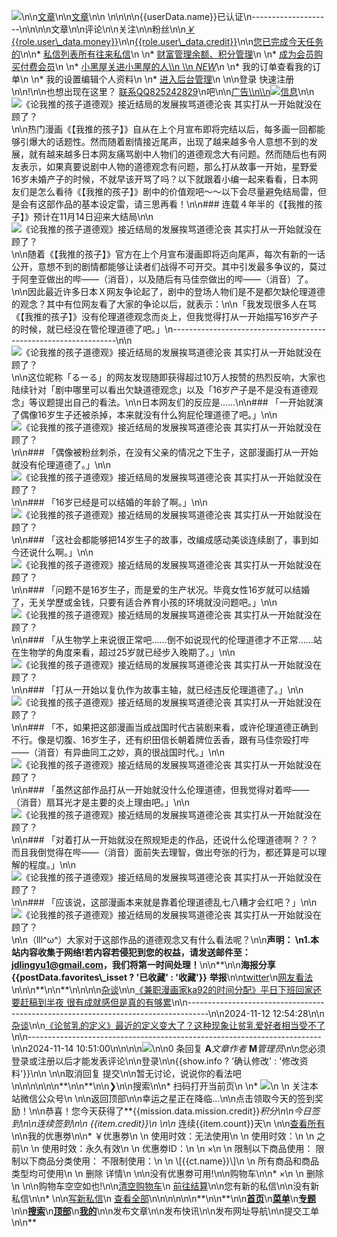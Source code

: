 [![](https://www.jdlingyu.com/logo.svg)](https://www.jdlingyu.com/)\n\n[文章](javascript:void(0))\n\n[文章](javascript:void(0))\n\n \n\n[](https://www.jdlingyu.com/message)\n\n{{userData.name}}已认证\n--------------------\n\n[](javascript:void(0))\n\n文章\n\n评论\n\n关注\n\n粉丝\n\n[_￥_{{role.user\\_data.money}}](https://www.jdlingyu.com/gold)\n\n[{{role.user\\_data.credit}}](https://www.jdlingyu.com/gold)\n\n[您已完成今天任务的](https://www.jdlingyu.com/task)\n\n* [私信列表所有往来私信](https://www.jdlingyu.com/directmessage)\n \n* [财富管理余额、积分管理](https://www.jdlingyu.com/gold)\n \n* [成为会员购买付费会员](https://www.jdlingyu.com/vips)\n \n* [小黑屋关进小黑屋的人\\\n \\\n _NEW_](https://www.jdlingyu.com/dark-room)\n \n* 我的订单查看我的订单\n \n* 我的设置编辑个人资料\n \n* [进入后台管理](https://www.jdlingyu.com/wp-admin/)\n \n\n登录 快速注册\n\n!\n\n也想出现在这里？ [联系QQ825242829](https://wpa.qq.com/msgrd?v=3&uin=825242829)\n吧\n\n[广告\\\n\\\n![信息](https://www.jdlingyu.com/img/GZHGZ.gif)](https://www.jdlingyu.com/131928.html)\n\n![《论我推的孩子道德观》接近结局的发展挨骂道德沦丧 其实打从一开始就没在顾了？](https://www.jdlingyu.com/wp-content/themes/b2/Assets/fontend/images/default-img.jpg)\n\n热门漫画《【我推的孩子】》自从在上个月宣布即将完结以后，每多画一回都能够引爆大的话题性。然而随着剧情接近尾声，出现了越来越多令人意想不到的发展，就有越来越多日本网友痛骂剧中人物们的道德观念大有问题。然而随后也有网友表示，如果真要说剧中人物的道德观念有问题，那么打从故事一开始，星野爱16岁未婚产子的时候，不就早该开骂了吗？以下就跟着小编一起来看看，日本网友们是怎么看待《【我推的孩子】》剧中的价值观吧～～以下会尽量避免结局雷，但是会有这部作品的基本设定雷，请三思再看！\n\n### 连载４年半的《【我推的孩子】》预计在11月14日迎来大结局\n\n![《论我推的孩子道德观》接近结局的发展挨骂道德沦丧 其实打从一开始就没在顾了？](https://www.jdlingyu.com/wp-content/themes/b2/Assets/fontend/images/default-img.jpg)\n\n随着《【我推的孩子】》官方在上个月宣布漫画即将迈向尾声，每次有新的一话公开，意想不到的剧情都能够让读者们战得不可开交。其中引发最多争议的，莫过于阿奎亚做出的哔——（消音），以及随后有马佳奈做出的哔——（消音）了。\n\n因此最近许多日本Ｘ网友争论起了，剧中的登场人物们是不是都欠缺伦理道德的观念？其中有位网友看了大家的争论以后，就表示：\n\n「我发现很多人在骂《【我推的孩子】》没有伦理道德观念而炎上，但我觉得打从一开始描写16岁产子的时候，就已经没在管伦理道德了吧。」\n----------------------------------------------------------------\n\n![《论我推的孩子道德观》接近结局的发展挨骂道德沦丧 其实打从一开始就没在顾了？](https://www.jdlingyu.com/wp-content/themes/b2/Assets/fontend/images/default-img.jpg)\n\n这位昵称「るーる」的网友发现随即获得超过10万人按赞的热烈反响，大家也陆续针对「剧中哪里可以看出欠缺道德观念」以及「16岁产子是不是没有道德观念」等议题提出自己的看法。\n\n日本网友们的反应是……\n\n### 「一开始就演了偶像16岁生子还被杀掉，本来就没有什么狗屁伦理道德了吧。」\n\n![《论我推的孩子道德观》接近结局的发展挨骂道德沦丧 其实打从一开始就没在顾了？](https://www.jdlingyu.com/wp-content/themes/b2/Assets/fontend/images/default-img.jpg)\n\n### 「偶像被粉丝刺杀，在没有父亲的情况之下生子，这部漫画打从一开始就没有伦理道德了。」\n\n![《论我推的孩子道德观》接近结局的发展挨骂道德沦丧 其实打从一开始就没在顾了？](https://www.jdlingyu.com/wp-content/themes/b2/Assets/fontend/images/default-img.jpg)\n\n### 「16岁已经是可以结婚的年龄了啊。」\n\n![《论我推的孩子道德观》接近结局的发展挨骂道德沦丧 其实打从一开始就没在顾了？](https://www.jdlingyu.com/wp-content/themes/b2/Assets/fontend/images/default-img.jpg)\n\n### 「这社会都能够把14岁生子的故事，改编成感动美谈连续剧了，事到如今还说什么啊。」\n\n![《论我推的孩子道德观》接近结局的发展挨骂道德沦丧 其实打从一开始就没在顾了？](https://www.jdlingyu.com/wp-content/themes/b2/Assets/fontend/images/default-img.jpg)\n\n### 「问题不是16岁生子，而是爱的生产状况。毕竟女性16岁就可以结婚了，无关学歷或金钱，只要有适合养育小孩的环境就没问题吧。」\n\n![《论我推的孩子道德观》接近结局的发展挨骂道德沦丧 其实打从一开始就没在顾了？](https://www.jdlingyu.com/wp-content/themes/b2/Assets/fontend/images/default-img.jpg)\n\n### 「从生物学上来说很正常吧……倒不如说现代的伦理道德才不正常……站在生物学的角度来看，超过25岁就已经步入晚期了。」\n\n![《论我推的孩子道德观》接近结局的发展挨骂道德沦丧 其实打从一开始就没在顾了？](https://www.jdlingyu.com/wp-content/themes/b2/Assets/fontend/images/default-img.jpg)\n\n### 「打从一开始以复仇作为故事主轴，就已经违反伦理道德了。」\n\n![《论我推的孩子道德观》接近结局的发展挨骂道德沦丧 其实打从一开始就没在顾了？](https://www.jdlingyu.com/wp-content/themes/b2/Assets/fontend/images/default-img.jpg)\n\n### 「不，如果把这部漫画当成战国时代古装剧来看，或许伦理道德正确到不行。像是切腹、16岁生子，还有织田信长朝着牌位丢香，跟有马佳奈殴打哔——（消音）有异曲同工之妙，真的很战国时代。」\n\n![《论我推的孩子道德观》接近结局的发展挨骂道德沦丧 其实打从一开始就没在顾了？](https://www.jdlingyu.com/wp-content/themes/b2/Assets/fontend/images/default-img.jpg)\n\n### 「虽然这部作品打从一开始就没什么伦理道德，但我觉得对着哔——（消音）扇耳光才是主要的炎上理由吧。」\n\n![《论我推的孩子道德观》接近结局的发展挨骂道德沦丧 其实打从一开始就没在顾了？](https://www.jdlingyu.com/wp-content/themes/b2/Assets/fontend/images/default-img.jpg)\n\n### 「对着打从一开始就没在照规矩走的作品，还说什么伦理道德啊？？？而且我倒觉得在哔——（消音）面前失去理智，做出夸张的行为，都还算是可以理解的程度。」\n\n![《论我推的孩子道德观》接近结局的发展挨骂道德沦丧 其实打从一开始就没在顾了？](https://www.jdlingyu.com/wp-content/themes/b2/Assets/fontend/images/default-img.jpg)\n\n### 「应该说，这部漫画本来就是靠着伦理道德乱七八糟才会红吧？」\n\n![《论我推的孩子道德观》接近结局的发展挨骂道德沦丧 其实打从一开始就没在顾了？](https://www.jdlingyu.com/wp-content/themes/b2/Assets/fontend/images/default-img.jpg)\n\n（lll^ω^）大家对于这部作品的道德观念又有什么看法呢？\n\n**声明： \n1.本站内容收集于网络!若内容若侵犯到您的权益，请发送邮件至：jdlingyu1@gmail.com，我们将第一时间处理！**\n\n**\n\n**海报分享** **{{postData.favorites\\_isset ? '已收藏' : '收藏'}}** **举报**\n\n[twitter](https://www.jdlingyu.com/tag/twitter)\n[网友看法](https://www.jdlingyu.com/tag/%e7%bd%91%e5%8f%8b%e7%9c%8b%e6%b3%95)\n\n\n**\n\n**\n\n[](https://www.jdlingyu.com/143179.html)\n\n[杂谈](https://www.jdlingyu.com/dm/zt)\n\n[《兼职漫画家ka92的时间分配》平日下班回家还要赶稿到半夜 很有成就感但是真的有够累](https://www.jdlingyu.com/143179.html)\n\n-----------------------------------------------------------------------------------\n\n2024-11-12 12:54:28\n\n[杂谈](https://www.jdlingyu.com/dm/zt)\n\n[《论贫乳的定义》最近的定义变大了？这种现象让贫乳爱好者相当受不了](https://www.jdlingyu.com/145817.html)\n\n-------------------------------------------------------------------------\n\n2024-11-14 10:51:00\n\n[](https://www.jdlingyu.com/145817.html)\n\n[![](https://www.jdlingyu.com/img/JIEYA.jpg)](https://www.jdlingyu.com/jieya)\n\n0 条回复 **A**_文章作者_ **M**_管理员_\n\n您必须登录或注册以后才能发表评论\n\n登录\n\n{{show.info ? '确认修改' : '修改资料'}}\n\n \n\n取消回复 提交\n\n暂无讨论，说说你的看法吧\n\n\n\n\n\n**\n\n**\n\n❯\n\n搜索\n\n* 扫码打开当前页\n \n* ![](https://www.jdlingyu.com/wp-content/uploads/2021/12/LYRJ-1.jpg)\n \n 关注本站微信公众号\n \n\n返回顶部\n\n幸运之星正在降临...\n\n点击领取今天的签到奖励！\n\n恭喜！您今天获得了**{{mission.data.mission.credit}}**积分\n\n今日签到\n\n连续签到\n\n* {{item.credit}}\n \n\n* 连续{{item.count}}天\n \n\n[查看所有](https://www.jdlingyu.com/mission)\n\n我的优惠劵\n\n* ￥优惠劵\n \n 使用时效：无法使用\n \n 使用时效：\n \n 之前\n \n 使用时效：永久有效\n \n 优惠劵ID：\n \n ×\n \n 限制以下商品使用： 限制以下商品分类使用： 不限制使用：\n \n \\[{{ct.name}}\\]\n \n 所有商品和商品类型均可使用\n \n 删除 详情\n \n\n没有优惠劵可用!\n\n购物车\n\n* ×\n \n 删除\n \n\n购物车空空如也!\n\n[清空购物车](javascript:void(0))\n [前往结算](https://www.jdlingyu.com/carts)\n\n您有新的私信\n\n没有新私信\n\n* \n\n[写新私信](javascript:void(0))\n [查看全部](https://www.jdlingyu.com/directmessage)\n\n\n\n\n\n**\n\n**\n\n[**首页**](https://www.jdlingyu.com/)\n[**菜单**](javascript:void(0))\n[**专题**](https://www.jdlingyu.com/collection)\n\n[**搜索**](javascript:void(0))\n[**顶部**](javascript:void(0))\n[**我的**](javascript:void(0))\n\n发布文章\n\n发布快讯\n\n发布网址导航\n\n提交工单\n\n**